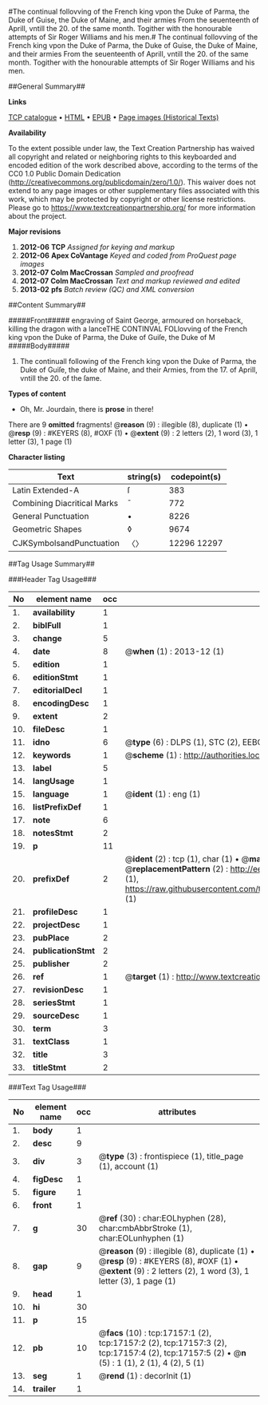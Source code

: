 #The continual follovving of the French king vpon the Duke of Parma, the Duke of Guise, the Duke of Maine, and their armies From the seuenteenth of Aprill, vntill the 20. of the same month. Togither with the honourable attempts of Sir Roger Williams and his men.#
The continual follovving of the French king vpon the Duke of Parma, the Duke of Guise, the Duke of Maine, and their armies From the seuenteenth of Aprill, vntill the 20. of the same month. Togither with the honourable attempts of Sir Roger Williams and his men.

##General Summary##

**Links**

[TCP catalogue](http://www.ota.ox.ac.uk/tcp/)  • 
[HTML](http://tei.it.ox.ac.uk/tcp/Texts-HTML/free/A02/A02991.html)  • 
[EPUB](http://tei.it.ox.ac.uk/tcp/Texts-EPUB/free/A02/A02991.epub) • 
[Page images (Historical Texts)](https://historicaltexts.jisc.ac.uk/eebo-99851864e)

**Availability**

To the extent possible under law, the Text Creation Partnership has waived all copyright and related or neighboring rights to this keyboarded and encoded edition of the work described above, according to the terms of the CC0 1.0 Public Domain Dedication (http://creativecommons.org/publicdomain/zero/1.0/). This waiver does not extend to any page images or other supplementary files associated with this work, which may be protected by copyright or other license restrictions. Please go to https://www.textcreationpartnership.org/ for more information about the project.

**Major revisions**

1. __2012-06__ __TCP__ *Assigned for keying and markup*
1. __2012-06__ __Apex CoVantage__ *Keyed and coded from ProQuest page images*
1. __2012-07__ __Colm MacCrossan__ *Sampled and proofread*
1. __2012-07__ __Colm MacCrossan__ *Text and markup reviewed and edited*
1. __2013-02__ __pfs__ *Batch review (QC) and XML conversion*

##Content Summary##

#####Front#####
engraving of Saint George, armoured on horseback, killing the dragon with a lanceTHE CONTINVAL FOLlovving of the French king vpon the Duke of Parma, the Duke of Guiſe, the Duke of M
#####Body#####

1. The continuall following of the French king vpon the Duke of Parma, the Duke of Guiſe, the duke of Maine, and their Armies, from the 17. of Aprill, vntill the 20. of the ſame.

**Types of content**

  * Oh, Mr. Jourdain, there is **prose** in there!

There are 9 **omitted** fragments! 
 @__reason__ (9) : illegible (8), duplicate (1)  •  @__resp__ (9) : #KEYERS (8), #OXF (1)  •  @__extent__ (9) : 2 letters (2), 1 word (3), 1 letter (3), 1 page (1)

**Character listing**


|Text|string(s)|codepoint(s)|
|---|---|---|
|Latin Extended-A|ſ|383|
|Combining             Diacritical Marks|̄|772|
|General Punctuation|•|8226|
|Geometric Shapes|◊|9674|
|CJKSymbolsandPunctuation|〈〉|12296 12297|

##Tag Usage Summary##

###Header Tag Usage###

|No|element name|occ|attributes|
|---|---|---|---|
|1.|__availability__|1||
|2.|__biblFull__|1||
|3.|__change__|5||
|4.|__date__|8| @__when__ (1) : 2013-12 (1)|
|5.|__edition__|1||
|6.|__editionStmt__|1||
|7.|__editorialDecl__|1||
|8.|__encodingDesc__|1||
|9.|__extent__|2||
|10.|__fileDesc__|1||
|11.|__idno__|6| @__type__ (6) : DLPS (1), STC (2), EEBO-CITATION (1), PROQUEST (1), VID (1)|
|12.|__keywords__|1| @__scheme__ (1) : http://authorities.loc.gov/ (1)|
|13.|__label__|5||
|14.|__langUsage__|1||
|15.|__language__|1| @__ident__ (1) : eng (1)|
|16.|__listPrefixDef__|1||
|17.|__note__|6||
|18.|__notesStmt__|2||
|19.|__p__|11||
|20.|__prefixDef__|2| @__ident__ (2) : tcp (1), char (1)  •  @__matchPattern__ (2) : ([0-9\-]+):([0-9IVX]+) (1), (.+) (1)  •  @__replacementPattern__ (2) : http://eebo.chadwyck.com/downloadtiff?vid=$1&page=$2 (1), https://raw.githubusercontent.com/textcreationpartnership/Texts/master/tcpchars.xml#$1 (1)|
|21.|__profileDesc__|1||
|22.|__projectDesc__|1||
|23.|__pubPlace__|2||
|24.|__publicationStmt__|2||
|25.|__publisher__|2||
|26.|__ref__|1| @__target__ (1) : http://www.textcreationpartnership.org/docs/. (1)|
|27.|__revisionDesc__|1||
|28.|__seriesStmt__|1||
|29.|__sourceDesc__|1||
|30.|__term__|3||
|31.|__textClass__|1||
|32.|__title__|3||
|33.|__titleStmt__|2||


###Text Tag Usage###

|No|element name|occ|attributes|
|---|---|---|---|
|1.|__body__|1||
|2.|__desc__|9||
|3.|__div__|3| @__type__ (3) : frontispiece (1), title_page (1), account (1)|
|4.|__figDesc__|1||
|5.|__figure__|1||
|6.|__front__|1||
|7.|__g__|30| @__ref__ (30) : char:EOLhyphen (28), char:cmbAbbrStroke (1), char:EOLunhyphen (1)|
|8.|__gap__|9| @__reason__ (9) : illegible (8), duplicate (1)  •  @__resp__ (9) : #KEYERS (8), #OXF (1)  •  @__extent__ (9) : 2 letters (2), 1 word (3), 1 letter (3), 1 page (1)|
|9.|__head__|1||
|10.|__hi__|30||
|11.|__p__|15||
|12.|__pb__|10| @__facs__ (10) : tcp:17157:1 (2), tcp:17157:2 (2), tcp:17157:3 (2), tcp:17157:4 (2), tcp:17157:5 (2)  •  @__n__ (5) : 1 (1), 2 (1), 4 (2), 5 (1)|
|13.|__seg__|1| @__rend__ (1) : decorInit (1)|
|14.|__trailer__|1||

